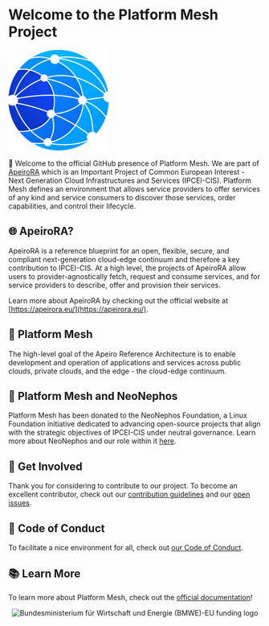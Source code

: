 # Welcome to the Platform Mesh Project

<img src="../assets/logo.svg" alt="Platform Mesh Logo" width="200" />

:wave: Welcome to the official GitHub presence of Platform Mesh. We are part of [ApeiroRA](https://apeirora.eu/content/projects/) which is an Important Project of Common European Interest - Next Generation Cloud Infrastructures and Services (IPCEI-CIS). Platform Mesh defines an environment that allows service providers to offer services of any kind and service consumers to discover those services, order capabilities, and control their lifecycle.

## :globe_with_meridians: ApeiroRA?

ApeiroRA is a reference blueprint for an open, flexible, secure, and compliant next-generation cloud-edge continuum and therefore a key contribution to IPCEI-CIS. At a high level, the projects of ApeiroRA allow users to provider-agnostically fetch, request and consume services, and for service providers to describe, offer and provision their services.

Learn more about ApeiroRA by checking out the official website at [https://apeirora.eu/](https://apeirora.eu/).

## :handshake: Platform Mesh

The high-level goal of the Apeiro Reference Architecture is to enable development and operation of applications and services across public clouds, private clouds, and the edge - the cloud-edge continuum.

## :pushpin: Platform Mesh and NeoNephos

Platform Mesh has been donated to the NeoNephos Foundation, a Linux Foundation initiative dedicated to advancing open-source projects that align with the strategic objectives of IPCEI-CIS under neutral governance. Learn more about NeoNephos and our role within it [here](https://neonephos.org).

## :busts_in_silhouette: Get Involved

Thank you for considering to contribute to our project.
To become an excellent contributor, check out our [contribution guidelines](https://github.com/platform-mesh/.github/blob/main/CONTRIBUTING.md) and our [open issues](https://github.com/issues?q=is%3Aopen+is%3Aissue+org%3Aplatform-mesh+archived%3Afalse+).

## :blue_heart: Code of Conduct

To facilitate a nice environment for all, check out [our Code of Conduct](https://github.com/platform-mesh/.github/blob/main/CODE_OF_CONDUCT.md).

## :books: Learn More

To learn more about Platform Mesh, check out the [official documentation](https://documentation.apeirora.eu/platform-mesh)!

<p align="center">
  <img alt="Bundesministerium für Wirtschaft und Energie (BMWE)-EU funding logo" src="https://apeirora.eu/assets/img/BMWK-EU.png" width="400"/>
</p>
